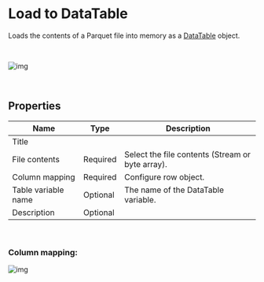 # Load to DataTable

Loads the contents of a Parquet file into memory as a  [DataTable](https://learn.microsoft.com/en-us/dotnet/api/system.data.datatable) object.

<br/>


![img](https://profitbasedocs.blob.core.windows.net/flowimages/parquet-load-to-datatable.png)

<br/>

## Properties

| Name             | Type      |Description                                             |
|------------------|-----------|--------------------------------------------------------|
| Title |   |  |
| File contents | Required  | Select the file contents (Stream or byte array). |
| Column mapping | Required | Configure row object. |
| Table variable name | Optional | The name of the DataTable variable.|
| Description | Optional | |

<br/>

### Column mapping:

![img](https://profitbasedocs.blob.core.windows.net/flowimages/column-mapping.png)

